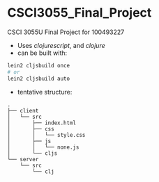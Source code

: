 # CSCI3055_Final_Project
CSCI 3055U Final Project for 100493227
- Uses *clojurescript*, and *clojure*
- can be built with:
``` sh
lein2 cljsbuild once
# or
lein2 cljsbuild auto
```
- tentative structure:
```
.
├── client
│   └── src
│       ├── index.html
│       ├── css
│       │   └── style.css
│       ├── js
│       │   └── none.js
│       └── cljs
└── server
    └── src
        └── clj
```
